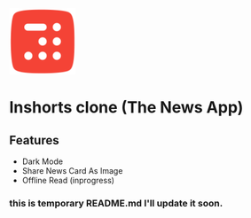 <img src=assets/icons/logo.png height=120, width=120/>

# Inshorts clone (The News App)

## Features

- Dark Mode
- Share News Card As Image
- Offline Read (inprogress)

### this is temporary README.md I'll update it soon.
